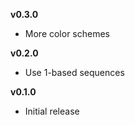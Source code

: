 **v0.3.0**

- More color schemes

**v0.2.0**

- Use 1-based sequences

**v0.1.0**

- Initial release
